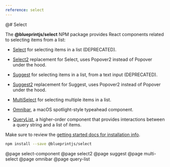 ```yaml
---
reference: select
---
```


@# Select

The **@blueprintjs/select** NPM package provides React components related to selecting items from a list:

- [Select](#select/select-component) for selecting items in a list (DEPRECATED).

- [Select2](#select/select2) replacement for Select, uses Popover2 instead of Popover under the hood.

- [Suggest](#select/suggest) for selecting items in a list, from a text input (DEPRECATED).

- [Suggest2](#select/suggest2) replacement for Suggest, uses Popover2 instead of Popover under the hood.

- [MultiSelect](#select/multi-select) for selecting multiple items in a list.

- [Omnibar](#select/omnibar), a macOS spotlight-style typeahead component.

- [QueryList](#select/query-list), a higher-order component that provides interactions between a query string and a list of items.

Make sure to review the [getting started docs for installation info](#blueprint/getting-started).

```sh
npm install --save @blueprintjs/select
```

@page select-component
@page select2
@page suggest
@page multi-select
@page omnibar
@page query-list
